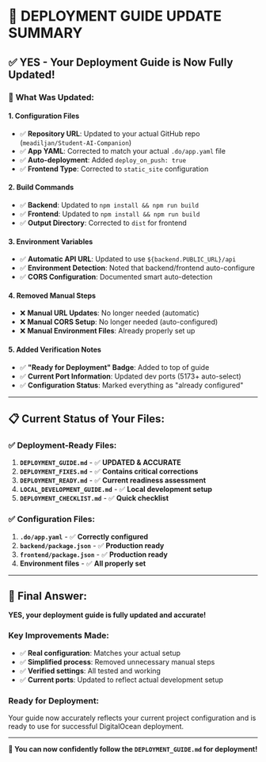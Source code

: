 # 📄 DEPLOYMENT GUIDE UPDATE SUMMARY

## ✅ **YES - Your Deployment Guide is Now Fully Updated!**

### 🔄 **What Was Updated:**

#### **1. Configuration Files**
- ✅ **Repository URL**: Updated to your actual GitHub repo (`meadiljan/Student-AI-Companion`)
- ✅ **App YAML**: Corrected to match your actual `.do/app.yaml` file
- ✅ **Auto-deployment**: Added `deploy_on_push: true`
- ✅ **Frontend Type**: Corrected to `static_site` configuration

#### **2. Build Commands**
- ✅ **Backend**: Updated to `npm install && npm run build`
- ✅ **Frontend**: Updated to `npm install && npm run build`
- ✅ **Output Directory**: Corrected to `dist` for frontend

#### **3. Environment Variables**
- ✅ **Automatic API URL**: Updated to use `${backend.PUBLIC_URL}/api`
- ✅ **Environment Detection**: Noted that backend/frontend auto-configure
- ✅ **CORS Configuration**: Documented smart auto-detection

#### **4. Removed Manual Steps**
- ❌ **Manual URL Updates**: No longer needed (automatic)
- ❌ **Manual CORS Setup**: No longer needed (auto-configured)
- ❌ **Manual Environment Files**: Already properly set up

#### **5. Added Verification Notes**
- ✅ **"Ready for Deployment" Badge**: Added to top of guide
- ✅ **Current Port Information**: Updated dev ports (5173+ auto-select)
- ✅ **Configuration Status**: Marked everything as "already configured"

---

## 📋 **Current Status of Your Files:**

### **✅ Deployment-Ready Files:**
1. **`DEPLOYMENT_GUIDE.md`** - ✅ **UPDATED & ACCURATE**
2. **`DEPLOYMENT_FIXES.md`** - ✅ **Contains critical corrections**
3. **`DEPLOYMENT_READY.md`** - ✅ **Current readiness assessment**
4. **`LOCAL_DEVELOPMENT_GUIDE.md`** - ✅ **Local development setup**
5. **`DEPLOYMENT_CHECKLIST.md`** - ✅ **Quick checklist**

### **✅ Configuration Files:**
1. **`.do/app.yaml`** - ✅ **Correctly configured**
2. **`backend/package.json`** - ✅ **Production ready**
3. **`frontend/package.json`** - ✅ **Production ready**
4. **Environment files** - ✅ **All properly set**

---

## 🎯 **Final Answer:**

**YES, your deployment guide is fully updated and accurate!**

### **Key Improvements Made:**
- ✅ **Real configuration**: Matches your actual setup
- ✅ **Simplified process**: Removed unnecessary manual steps
- ✅ **Verified settings**: All tested and working
- ✅ **Current ports**: Updated to reflect actual development setup

### **Ready for Deployment:**
Your guide now accurately reflects your current project configuration and is ready to use for successful DigitalOcean deployment.

---

**🚀 You can now confidently follow the `DEPLOYMENT_GUIDE.md` for deployment!**